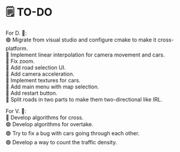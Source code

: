 
# 🗒️ TO-DO
  For D. 👤:\
🟢 Migrate from visual studio and configure cmake to make it cross-platform.\
🔴 Implement linear interpolation for camera movement and cars.\
🔴 Fix zoom.\
🔴 Add road selection UI.\
🔴 Add camera acceleration.\
🔴 Implement textures for cars.\
🔴 Add main menu with map selection.\
🔴 Add restart button.\
🔴 Split roads in two parts to make them two-directional like IRL.

  For V. 👤:\
🔴 Develop algorithms for cross.\
🟢 Develop algorithms for overtake.\
🟢 Try to fix a bug with cars going through each other.\
🟢 Develop a way to count the traffic density.

